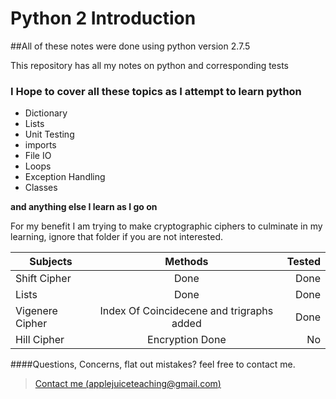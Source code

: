 Python 2 Introduction 
===================

##All of these notes were done using python version 2.7.5

This repository has all my notes on python and corresponding tests


### I Hope to cover all these topics as I attempt to learn python 
* Dictionary
* Lists
* Unit Testing
* imports
* File IO
* Loops
* Exception Handling
* Classes

**and anything else I learn as I go on**



For my benefit I am trying to make cryptographic ciphers to culminate in
my learning, ignore that folder if you are not interested.

| Subjects      | Methods       | Tested  |
| ------------- |:-------------:| -----:|
| Shift Cipher| Done | Done |
| Lists| Done|Done|
| Vigenere Cipher|Index Of Coincidecene and trigraphs added|Done|
| Hill Cipher|Encryption Done|No|



####Questions, Concerns, flat out mistakes?  feel free to contact me.

> [Contact me (applejuiceteaching@gmail.com)](mailto:applejuiceteaching@gmail.com)